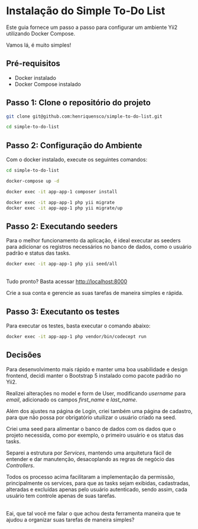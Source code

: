 # Instalação do Simple To-Do List

Este guia fornece um passo a passo para configurar um ambiente Yii2 utilizando Docker Compose.

Vamos lá, é muito simples!

## Pré-requisitos

- Docker instalado
- Docker Compose instalado

## Passo 1: Clone o repositório do projeto

```bash
git clone git@github.com:henriquensco/simple-to-do-list.git

cd simple-to-do-list
```

## Passo 2: Configuração do Ambiente

Com o docker instalado, execute os seguintes comandos:

```bash
cd simple-to-do-list

docker-compose up -d

docker exec -it app-app-1 composer install

docker exec -it app-app-1 php yii migrate
docker exec -it app-app-1 php yii migrate/up
```

## Passo 2: Executando seeders

Para o melhor funcionamento da aplicação, é ideal executar as seeders para adicionar os registros necessários no banco de dados, como o usuário padrão e status das tasks.

```bash
docker exec -it app-app-1 php yii seed/all 
```
<br/>
Tudo pronto?
Basta acessar <a href="http://localhost:8000">http://localhost:8000</a>

Crie a sua conta e gerencie as suas tarefas de maneira simples e rápida.


## Passo 3: Executanto os testes

Para executar os testes, basta executar o comando abaixo:

```bash
docker exec -it app-app-1 php vendor/bin/codecept run
```

## Decisões
Para desenvolvimento mais rápido e manter uma boa usabilidade e design frontend, decidi manter o Bootstrap 5 instalado como pacote padrão no Yii2.

Realizei alterações no model e form de User, modificando *username*  para *email*, adicionado os campos *first_name* e *last_name*.

Além dos ajustes na página de Login, criei também uma página de cadastro, para que não possa por obrigatório utuilizar o usuário criado na seed.

Criei uma seed para alimentar o banco de dados com os dados que o projeto necessida, como por exemplo, o primeiro usuário e os status das tasks.

Separei a estrutura por *Services*, mantendo uma arquitetura fácil de entender e dar manutenção, desacoplando as regras de negócio das *Controllers*.

Todos os processo acima facilitaram a implementação da permissão, principalmente os services, para que as tasks sejam exibidas, cadastradas, alteradas e excluídas apenas pelo usuário autenticado, sendo assim, cada usuário tem controle apenas de suas tarefas.

<br/>
Eai, que tal você me falar o que achou desta ferramenta maneira que te ajudou a organizar suas tarefas de maneira simples?